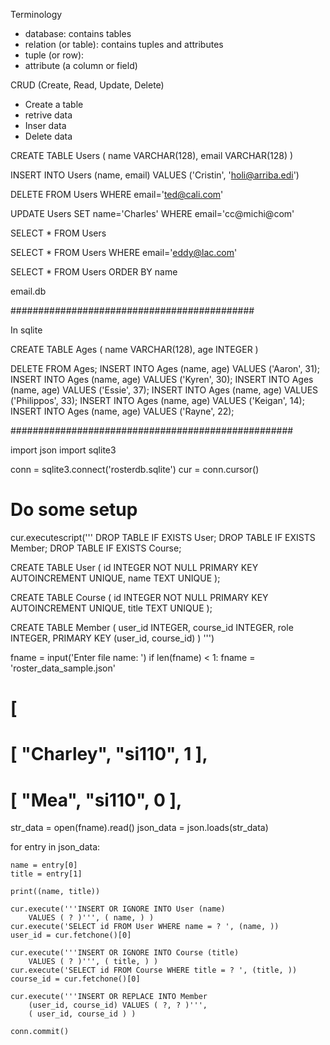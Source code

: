 Terminology

- database: contains tables
- relation (or table): contains tuples and attributes
- tuple (or row): 
- attribute (a column or field)

CRUD (Create, Read, Update, Delete)
- Create a table
- retrive data
- Inser data
- Delete data


CREATE TABLE Users (
	name VARCHAR(128),
	email VARCHAR(128)
)

INSERT INTO Users (name, email) 
VALUES ('Cristin', 'holi@arriba.edi')

DELETE FROM Users 
WHERE email='ted@cali.com'

UPDATE Users SET name='Charles' 
WHERE email='cc@michi@com'

SELECT * FROM Users

SELECT * FROM Users 
WHERE email='eddy@lac.com'

SELECT * FROM Users
ORDER BY name

email.db

############################################

In sqlite

CREATE TABLE Ages ( 
  name VARCHAR(128), 
  age INTEGER
)

DELETE FROM Ages;
INSERT INTO Ages (name, age) VALUES ('Aaron', 31);
INSERT INTO Ages (name, age) VALUES ('Kyren', 30);
INSERT INTO Ages (name, age) VALUES ('Essie', 37);
INSERT INTO Ages (name, age) VALUES ('Philippos', 33);
INSERT INTO Ages (name, age) VALUES ('Keigan', 14);
INSERT INTO Ages (name, age) VALUES ('Rayne', 22);

###################################################

import json
import sqlite3

conn = sqlite3.connect('rosterdb.sqlite')
cur = conn.cursor()

# Do some setup
cur.executescript('''
DROP TABLE IF EXISTS User;
DROP TABLE IF EXISTS Member;
DROP TABLE IF EXISTS Course;

CREATE TABLE User (
    id     INTEGER NOT NULL PRIMARY KEY AUTOINCREMENT UNIQUE,
    name   TEXT UNIQUE
);

CREATE TABLE Course (
    id     INTEGER NOT NULL PRIMARY KEY AUTOINCREMENT UNIQUE,
    title  TEXT UNIQUE
);

CREATE TABLE Member (
    user_id     INTEGER,
    course_id   INTEGER,
    role        INTEGER,
    PRIMARY KEY (user_id, course_id)
)
''')

fname = input('Enter file name: ')
if len(fname) < 1:
    fname = 'roster_data_sample.json'

# [
#   [ "Charley", "si110", 1 ],
#   [ "Mea", "si110", 0 ],

str_data = open(fname).read()
json_data = json.loads(str_data)

for entry in json_data:

    name = entry[0]
    title = entry[1]

    print((name, title))

    cur.execute('''INSERT OR IGNORE INTO User (name)
        VALUES ( ? )''', ( name, ) )
    cur.execute('SELECT id FROM User WHERE name = ? ', (name, ))
    user_id = cur.fetchone()[0]

    cur.execute('''INSERT OR IGNORE INTO Course (title)
        VALUES ( ? )''', ( title, ) )
    cur.execute('SELECT id FROM Course WHERE title = ? ', (title, ))
    course_id = cur.fetchone()[0]

    cur.execute('''INSERT OR REPLACE INTO Member
        (user_id, course_id) VALUES ( ?, ? )''',
        ( user_id, course_id ) )

    conn.commit()

